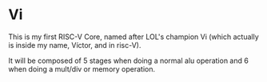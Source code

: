 # Vi
This is my first RISC-V Core, named after LOL's champion Vi (which actually is inside my name, Víctor, and in risc-V).

It will be composed of 5 stages when doing a normal alu operation and 6 when doing a mult/div or memory operation.
